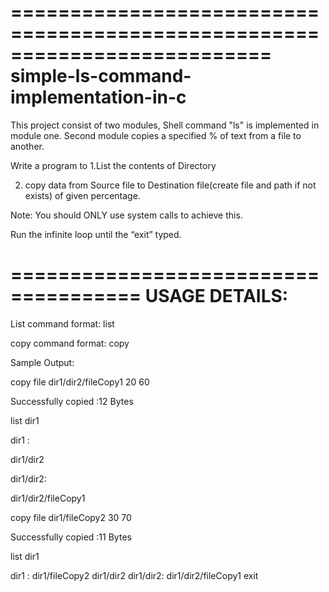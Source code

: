 ==========================================================================
		simple-ls-command-implementation-in-c
==========================================================================


This project consist of two modules, Shell command "ls" is implemented in module one. Second module copies a specified % of text from a file to another.

Write a program to
1.List the contents of Directory

2. copy data from Source file to Destination file(create file and path if not exists) of given
percentage.


Note: You should ONLY use system calls to achieve this.


Run the infinite loop until the “exit” typed.

=====================================
	USAGE DETAILS: 
=====================================

List command format:
list <directory name>

copy command format:
copy <sourceFilePath> <DestinationFilePath> <StartPercentage> <EndPercentage>

Sample Output:

copy file dir1/dir2/fileCopy1 20 60

Successfully copied :12 Bytes

list dir1

dir1 :

dir1/dir2

dir1/dir2:

dir1/dir2/fileCopy1

copy file dir1/fileCopy2 30 70

Successfully copied :11 Bytes

list dir1

dir1 :
dir1/fileCopy2
dir1/dir2
dir1/dir2:
dir1/dir2/fileCopy1
exit
